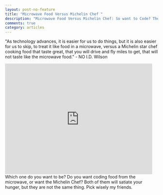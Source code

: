 ```yaml
---
layout: post-no-feature
title: "Microwave Food Versus Michelin Chef "
description: "Microwave Food Versus Michelin Chef: So want to Code? There is coding and then there is becoming a master developer. There are no short cuts to greatness."
comments: true
category: articles
---
```


"As technology advances, it is easier for us to do things, but it is also easier for us to skip, to treat it like food in a microwave, versus a Michelin star chef cooking food that taste great, that you will drive and fly miles to get, that will not taste like the microwave food." - NO I.D. Wilson


<iframe src="http://player.vimeo.com/video/132220354?title=0&amp;byline=0&amp;portrait=0" width="485" height="365" frameborder="0" webkitallowfullscreen="" allowfullscreen=""></iframe> 


<br>
Which one do you want to be? Do you want coding food from the microwave, or want the Michelin Chef? Both of them will satiate your hunger, but they are not the same thing. Pick wisely my friends. 	